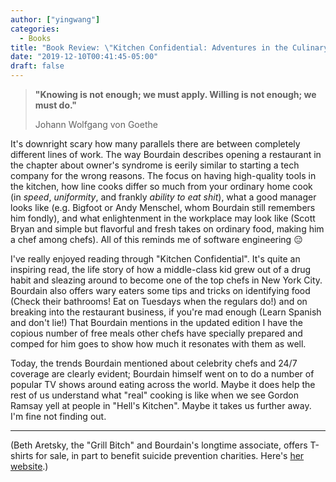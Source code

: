 ```yaml
---
author: ["yingwang"]
categories:
  - Books
title: "Book Review: \"Kitchen Confidential: Adventures in the Culinary Underbelly\", by Anthony Bourdain"
date: "2019-12-10T00:41:45-05:00"
draft: false
---
```


> **"Knowing is not enough; we must apply. Willing is not enough; we must do."**
>
> Johann Wolfgang von Goethe

It's downright scary how many parallels there are between completely different
lines of work. The way Bourdain describes opening a restaurant in the chapter
about owner's syndrome is eerily similar to starting a tech company for the
wrong reasons. The focus on having high-quality tools in the kitchen, how line
cooks differ so much from your ordinary home cook (in *speed*, *uniformity*, and
frankly *ability to eat shit*), what a good manager looks like (e.g. Bigfoot or
Andy Menschel, whom Bourdain still remembers him fondly), and what enlightenment
in the workplace may look like (Scott Bryan and simple but flavorful and fresh
takes on ordinary food, making him a chef among chefs). All of this reminds me
of software engineering :expressionless:

I've really enjoyed reading through "Kitchen Confidential". It's quite an
inspiring read, the life story of how a middle-class kid grew out of a drug
habit and sleazing around to become one of the top chefs in New York City.
Bourdain also offers wary eaters some tips and tricks on identifying food (Check
their bathrooms! Eat on Tuesdays when the regulars do!) and on breaking into the
restaurant business, if you're mad enough (Learn Spanish and don't lie!) That
Bourdain mentions in the updated edition I have the copious number of free meals
other chefs have specially prepared and comped for him goes to show how much it
resonates with them as well.

Today, the trends Bourdain mentioned about celebrity chefs and 24/7 coverage are
clearly evident; Bourdain himself went on to do a number of popular TV shows
around eating across the world. Maybe it does help the rest of us understand
what "real" cooking is like when we see Gordon Ramsay yell at people in "Hell's
Kitchen". Maybe it takes us further away. I'm fine not finding out.

__________

(Beth Aretsky, the "Grill Bitch" and Bourdain's longtime associate, offers
T-shirts for sale, in part to benefit suicide prevention charities. Here's [her
website](https://grillbitch.org/).)
